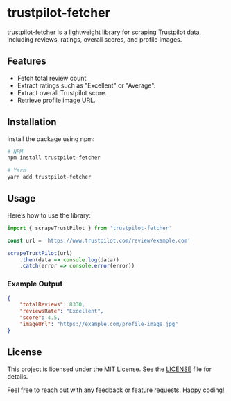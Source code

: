 # trustpilot-fetcher

trustpilot-fetcher is a lightweight library for scraping Trustpilot data, including reviews, ratings, overall scores, and profile images.

## Features

- Fetch total review count.
- Extract ratings such as "Excellent" or "Average".
- Extract overall Trustpilot score.
- Retrieve profile image URL.

## Installation

Install the package using npm:

```bash
# NPM
npm install trustpilot-fetcher

# Yarn
yarn add trustpilot-fetcher
```

## Usage

Here’s how to use the library:

```javascript
import { scrapeTrustPilot } from 'trustpilot-fetcher'

const url = 'https://www.trustpilot.com/review/example.com'

scrapeTrustPilot(url)
	.then(data => console.log(data))
	.catch(error => console.error(error))
```

### Example Output

```json
{
	"totalReviews": 8330,
	"reviewsRate": "Excellent",
	"score": 4.5,
	"imageUrl": "https://example.com/profile-image.jpg"
}
```

## License

This project is licensed under the MIT License. See the [LICENSE](LICENSE) file for details.

Feel free to reach out with any feedback or feature requests. Happy coding!

